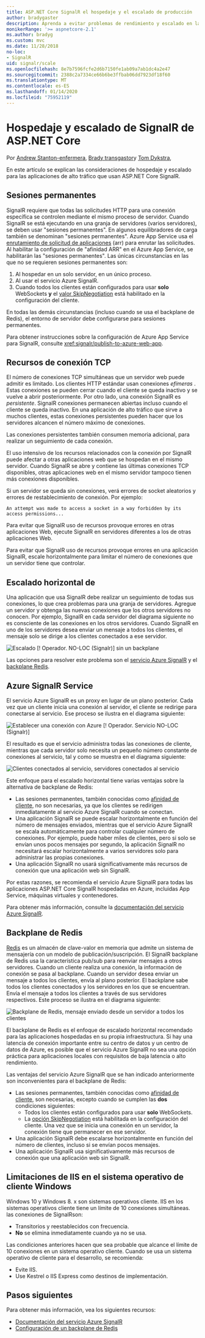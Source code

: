 ```yaml
---
title: ASP.NET Core SignalR el hospedaje y el escalado de producción
author: bradygaster
description: Aprenda a evitar problemas de rendimiento y escalado en las aplicaciones que usan ASP.NET Core SignalR.
monikerRange: '>= aspnetcore-2.1'
ms.author: bradyg
ms.custom: mvc
ms.date: 11/28/2018
no-loc:
- SignalR
uid: signalr/scale
ms.openlocfilehash: 8e7b7596fcfe2d6b7150fe1ab09a7ab1dc4a2e47
ms.sourcegitcommit: 2388c2a7334ce66b6be3ffbab06dd7923df18f60
ms.translationtype: MT
ms.contentlocale: es-ES
ms.lasthandoff: 01/14/2020
ms.locfileid: "75952119"
---
```

# <a name="aspnet-core-opno-locsignalr-hosting-and-scaling"></a>Hospedaje y escalado de SignalR de ASP.NET Core

Por [Andrew Stanton-enfermera](https://twitter.com/anurse), [Brady transgastor](https://twitter.com/bradygaster)y [Tom Dykstra](https://github.com/tdykstra),

En este artículo se explican las consideraciones de hospedaje y escalado para las aplicaciones de alto tráfico que usan ASP.NET Core SignalR.

## <a name="sticky-sessions"></a>Sesiones permanentes

SignalR requiere que todas las solicitudes HTTP para una conexión específica se controlen mediante el mismo proceso de servidor. Cuando SignalR se está ejecutando en una granja de servidores (varios servidores), se deben usar "sesiones permanentes". En algunos equilibradores de carga también se denominan "sesiones permanentes". Azure App Service usa el [enrutamiento de solicitud de aplicaciones](https://docs.microsoft.com/iis/extensions/planning-for-arr/application-request-routing-version-2-overview) (arr) para enrutar las solicitudes. Al habilitar la configuración de "afinidad ARR" en el Azure App Service, se habilitarán las "sesiones permanentes". Las únicas circunstancias en las que no se requieren sesiones permanentes son:

1. Al hospedar en un solo servidor, en un único proceso.
1. Al usar el servicio Azure SignalR.
1. Cuando todos los clientes están configurados para usar **solo** WebSockets **y** el [valor SkipNegotiation](xref:signalr/configuration#configure-additional-options) está habilitado en la configuración del cliente.

En todas las demás circunstancias (incluso cuando se usa el backplane de Redis), el entorno de servidor debe configurarse para sesiones permanentes.

Para obtener instrucciones sobre la configuración de Azure App Service para SignalR, consulte <xref:signalr/publish-to-azure-web-app>.

## <a name="tcp-connection-resources"></a>Recursos de conexión TCP

El número de conexiones TCP simultáneas que un servidor web puede admitir es limitado. Los clientes HTTP estándar usan conexiones *efímeras* . Estas conexiones se pueden cerrar cuando el cliente se queda inactivo y se vuelve a abrir posteriormente. Por otro lado, una conexión SignalR es *persistente*. SignalR conexiones permanecen abiertas incluso cuando el cliente se queda inactivo. En una aplicación de alto tráfico que sirve a muchos clientes, estas conexiones persistentes pueden hacer que los servidores alcancen el número máximo de conexiones.

Las conexiones persistentes también consumen memoria adicional, para realizar un seguimiento de cada conexión.

El uso intensivo de los recursos relacionados con la conexión por SignalR puede afectar a otras aplicaciones web que se hospedan en el mismo servidor. Cuando SignalR se abre y contiene las últimas conexiones TCP disponibles, otras aplicaciones web en el mismo servidor tampoco tienen más conexiones disponibles.

Si un servidor se queda sin conexiones, verá errores de socket aleatorios y errores de restablecimiento de conexión. Por ejemplo:

```
An attempt was made to access a socket in a way forbidden by its access permissions...
```

Para evitar que SignalR uso de recursos provoque errores en otras aplicaciones Web, ejecute SignalR en servidores diferentes a los de otras aplicaciones Web.

Para evitar que SignalR uso de recursos provoque errores en una aplicación SignalR, escale horizontalmente para limitar el número de conexiones que un servidor tiene que controlar.

## <a name="scale-out"></a>Escalado horizontal de

Una aplicación que usa SignalR debe realizar un seguimiento de todas sus conexiones, lo que crea problemas para una granja de servidores. Agregue un servidor y obtenga las nuevas conexiones que los otros servidores no conocen. Por ejemplo, SignalR en cada servidor del diagrama siguiente no es consciente de las conexiones en los otros servidores. Cuando SignalR en uno de los servidores desea enviar un mensaje a todos los clientes, el mensaje solo se dirige a los clientes conectados a ese servidor.

![Escalado [! Operador. NO-LOC (Signalr)] sin un backplane](scale/_static/scale-no-backplane.png)

Las opciones para resolver este problema son el [servicio Azure SignalR](#azure-signalr-service) y el [backplane Redis](#redis-backplane).

## <a name="azure-opno-locsignalr-service"></a>Azure SignalR Service

El servicio Azure SignalR es un proxy en lugar de un plano posterior. Cada vez que un cliente inicia una conexión al servidor, el cliente se redirige para conectarse al servicio. Ese proceso se ilustra en el diagrama siguiente:

![Establecer una conexión con Azure [! Operador. Servicio NO-LOC (Signalr)]](scale/_static/azure-signalr-service-one-connection.png)

El resultado es que el servicio administra todas las conexiones de cliente, mientras que cada servidor solo necesita un pequeño número constante de conexiones al servicio, tal y como se muestra en el diagrama siguiente:

![Clientes conectados al servicio, servidores conectados al servicio](scale/_static/azure-signalr-service-multiple-connections.png)

Este enfoque para el escalado horizontal tiene varias ventajas sobre la alternativa de backplane de Redis:

* Las sesiones permanentes, también conocidas como [afinidad de cliente](/iis/extensions/configuring-application-request-routing-arr/http-load-balancing-using-application-request-routing#step-3---configure-client-affinity), no son necesarias, ya que los clientes se redirigen inmediatamente al servicio Azure SignalR cuando se conectan.
* Una aplicación SignalR se puede escalar horizontalmente en función del número de mensajes enviados, mientras que el servicio Azure SignalR se escala automáticamente para controlar cualquier número de conexiones. Por ejemplo, puede haber miles de clientes, pero si solo se envían unos pocos mensajes por segundo, la aplicación SignalR no necesitará escalar horizontalmente a varios servidores solo para administrar las propias conexiones.
* Una aplicación SignalR no usará significativamente más recursos de conexión que una aplicación web sin SignalR.

Por estas razones, se recomienda el servicio Azure SignalR para todas las aplicaciones ASP.NET Core SignalR hospedadas en Azure, incluidas App Service, máquinas virtuales y contenedores.

Para obtener más información, consulte la [documentación del servicio Azure SignalR](/azure/azure-signalr/signalr-overview).

## <a name="redis-backplane"></a>Backplane de Redis

[Redis](https://redis.io/) es un almacén de clave-valor en memoria que admite un sistema de mensajería con un modelo de publicación/suscripción. El SignalR backplane de Redis usa la característica pub/sub para reenviar mensajes a otros servidores. Cuando un cliente realiza una conexión, la información de conexión se pasa al backplane. Cuando un servidor desea enviar un mensaje a todos los clientes, envía al plano posterior. El backplane sabe todos los clientes conectados y los servidores en los que se encuentran. Envía el mensaje a todos los clientes a través de sus servidores respectivos. Este proceso se ilustra en el diagrama siguiente:

![Backplane de Redis, mensaje enviado desde un servidor a todos los clientes](scale/_static/redis-backplane.png)

El backplane de Redis es el enfoque de escalado horizontal recomendado para las aplicaciones hospedadas en su propia infraestructura. Si hay una latencia de conexión importante entre su centro de datos y un centro de datos de Azure, es posible que el servicio Azure SignalR no sea una opción práctica para aplicaciones locales con requisitos de baja latencia o alto rendimiento.

Las ventajas del servicio Azure SignalR que se han indicado anteriormente son inconvenientes para el backplane de Redis:

* Las sesiones permanentes, también conocidas como [afinidad de cliente](/iis/extensions/configuring-application-request-routing-arr/http-load-balancing-using-application-request-routing#step-3---configure-client-affinity), son necesarias, excepto cuando se cumplen las **dos** condiciones siguientes:
  * Todos los clientes están configurados para usar **solo** WebSockets.
  * La [opción SkipNegotiation](xref:signalr/configuration#configure-additional-options) está habilitada en la configuración del cliente. 
   Una vez que se inicia una conexión en un servidor, la conexión tiene que permanecer en ese servidor.
* Una aplicación SignalR debe escalarse horizontalmente en función del número de clientes, incluso si se envían pocos mensajes.
* Una aplicación SignalR usa significativamente más recursos de conexión que una aplicación web sin SignalR.

## <a name="iis-limitations-on-windows-client-os"></a>Limitaciones de IIS en el sistema operativo de cliente Windows

Windows 10 y Windows 8. x son sistemas operativos cliente. IIS en los sistemas operativos cliente tiene un límite de 10 conexiones simultáneas. las conexiones de SignalRson:

* Transitorios y reestablecidos con frecuencia.
* **No** se elimina inmediatamente cuando ya no se usa.

Las condiciones anteriores hacen que sea probable que alcance el límite de 10 conexiones en un sistema operativo cliente. Cuando se usa un sistema operativo de cliente para el desarrollo, se recomienda:

* Evite IIS.
* Use Kestrel o IIS Express como destinos de implementación.

## <a name="next-steps"></a>Pasos siguientes

Para obtener más información, vea los siguientes recursos:

* [Documentación del servicio Azure SignalR](/azure/azure-signalr/signalr-overview)
* [Configuración de un backplane de Redis](xref:signalr/redis-backplane)
